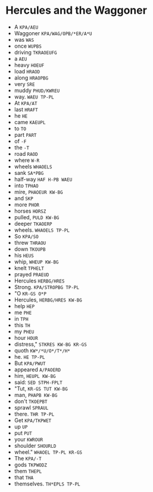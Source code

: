 # Hercules and the Waggoner

* A `KPA/AEU`
* Waggoner `KPA/WAG/OPB/*ER/A*U`
* was `WAS`
* once `WUPBS`
* driving `TKRAOEUFG`
* a `AEU`
* heavy `HOEUF`
* load `HRAOD`
* along `HRAOPBG`
* very `SRE`
* muddy `PHUD/KWREU`
* way. `WAEU TP-PL`
* At `KPA/AT`
* last `HRAFT`
* he `HE`
* came `KAEUPL`
* to `TO`
* part `PART`
* of `-F`
* the `-T`
* road `RAOD`
* where `W-R`
* wheels `WHAOELS`
* sank `SA*PBG`
* half-way `HAF H-PB WAEU`
* into `TPHAO`
* mire, `PHAOEUR KW-BG`
* and `SKP`
* more `PHOR`
* horses `HORSZ`
* pulled, `PULD KW-BG`
* deeper `TKAOERP`
* wheels. `WHAOELS TP-PL`
* So `KPA/SO`
* threw `THRAOU`
* down `TKOUPB`
* his `HEUS`
* whip, `WHEUP KW-BG`
* knelt `TPHELT`
* prayed `PRAEUD`
* Hercules `HERBG/HRES`
* Strong. `KPA/STROPBG TP-PL`
* "O `KR-GS O*P`
* Hercules, `HERBG/HRES KW-BG`
* help `HEP`
* me `PHE`
* in `TPH`
* this `TH`
* my `PHEU`
* hour `HOUR`
* distress," `STKRES KW-BG KR-GS`
* quoth `KW*/*U/O*/T*/H*`
* he. `HE TP-PL`
* But `KPA/PWUT`
* appeared `A/PAOERD`
* him, `HEUPL KW-BG`
* said: `SED STPH-FPLT`
* "Tut, `KR-GS TUT KW-BG`
* man, `PHAPB KW-BG`
* don't `TKOEPBT`
* sprawl `SPRAUL`
* there. `THR TP-PL`
* Get `KPA/TKPWET`
* up `UP`
* put `PUT`
* your `KWROUR`
* shoulder `SHOURLD`
* wheel." `WHAOEL TP-PL KR-GS`
* The `KPA/-T`
* gods `TKPWODZ`
* them `THEPL`
* that `THA`
* themselves. `TH*EPLS TP-PL`
